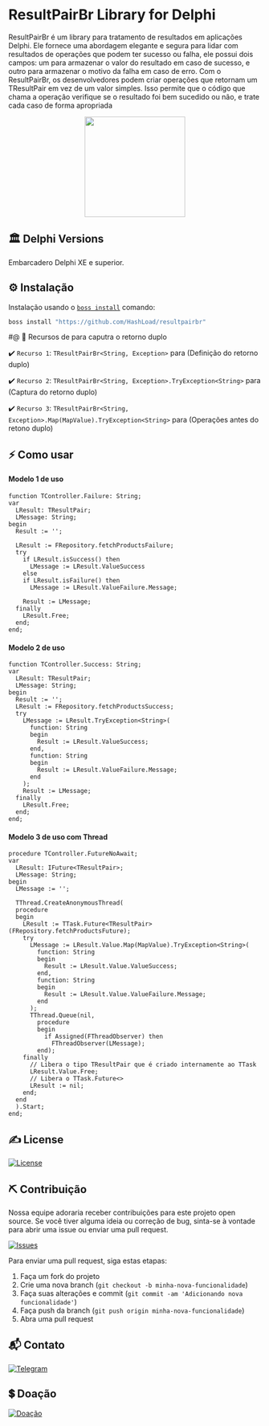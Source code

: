 # ResultPairBr Library for Delphi

ResultPairBr é um library para tratamento de resultados em aplicações Delphi. Ele fornece uma abordagem elegante e segura para lidar com resultados de operações que podem ter sucesso ou falha, ele possui dois campos: um para armazenar o valor do resultado em caso de sucesso, e outro para armazenar o motivo da falha em caso de erro. Com o ResultPairBr, os desenvolvedores podem criar operações que retornam um TResultPair em vez de um valor simples. Isso permite que o código que chama a operação verifique se o resultado foi bem sucedido ou não, e trate cada caso de forma apropriada

<p align="center">
  <a href="https://www.isaquepinheiro.com.br">
    <img src="https://www.isaquepinheiro.com.br/projetos/resultpairbr-framework-for-delphi-opensource-15286.png" width="200" height="200">
  </a>
</p>

## 🏛 Delphi Versions
Embarcadero Delphi XE e superior.

## ⚙️ Instalação
Instalação usando o [`boss install`](https://github.com/HashLoad/boss) comando:
```sh
boss install "https://github.com/HashLoad/resultpairbr"
```

#@ :hammer: Recursos de para caputra o retorno duplo

:heavy_check_mark: `Recurso 1`: ```TResultPairBr<String, Exception>``` para (Definição do retorno duplo)

:heavy_check_mark: `Recurso 2`: ```TResultPairBr<String, Exception>.TryException<String>``` para (Captura do retorno duplo)

:heavy_check_mark: `Recurso 3`: ```TResultPairBr<String, Exception>.Map(MapValue).TryException<String>``` para (Operações antes do retono duplo)

## ⚡️ Como usar
#### Modelo 1 de uso

```Delphi
function TController.Failure: String;
var
  LResult: TResultPair;
  LMessage: String;
begin
  Result := '';

  LResult := FRepository.fetchProductsFailure;
  try
    if LResult.isSuccess() then
      LMessage := LResult.ValueSuccess
    else
    if LResult.isFailure() then
      LMessage := LResult.ValueFailure.Message;

    Result := LMessage;
  finally
    LResult.Free;
  end;
end;
```
#### Modelo 2 de uso

```Delphi
function TController.Success: String;
var
  LResult: TResultPair;
  LMessage: String;
begin
  Result := '';
  LResult := FRepository.fetchProductsSuccess;
  try
    LMessage := LResult.TryException<String>(
      function: String
      begin
        Result := LResult.ValueSuccess;
      end,
      function: String
      begin
        Result := LResult.ValueFailure.Message;
      end
    );
    Result := LMessage;
  finally
    LResult.Free;
  end;
end;
```
#### Modelo 3 de uso com Thread
```Delphi
procedure TController.FutureNoAwait;
var
  LResult: IFuture<TResultPair>;
  LMessage: String;
begin
  LMessage := '';

  TThread.CreateAnonymousThread(
  procedure
  begin
    LResult := TTask.Future<TResultPair>(FRepository.fetchProductsFuture);
    try
      LMessage := LResult.Value.Map(MapValue).TryException<String>(
        function: String
        begin
          Result := LResult.Value.ValueSuccess;
        end,
        function: String
        begin
          Result := LResult.Value.ValueFailure.Message;
        end
      );
      TThread.Queue(nil,
        procedure
        begin
          if Assigned(FThreadObserver) then
            FThreadObserver(LMessage);
        end);
    finally
      // Libera o tipo TResultPair que é criado internamente ao TTask
      LResult.Value.Free;
      // Libera o TTask.Future<>
      LResult := nil;
    end;
  end
  ).Start;
end;
```

## ✍️ License
[![License](https://img.shields.io/badge/Licence-LGPL--3.0-blue.svg)](https://opensource.org/licenses/LGPL-3.0)

## ⛏️ Contribuição

Nossa equipe adoraria receber contribuições para este projeto open source. Se você tiver alguma ideia ou correção de bug, sinta-se à vontade para abrir uma issue ou enviar uma pull request.

[![Issues](https://img.shields.io/badge/Issues-channel-orange)](https://github.com/HashLoad/ormbr/issues)

Para enviar uma pull request, siga estas etapas:

1. Faça um fork do projeto
2. Crie uma nova branch (`git checkout -b minha-nova-funcionalidade`)
3. Faça suas alterações e commit (`git commit -am 'Adicionando nova funcionalidade'`)
4. Faça push da branch (`git push origin minha-nova-funcionalidade`)
5. Abra uma pull request

## 📬 Contato
[![Telegram](https://img.shields.io/badge/Telegram-channel-blue)](https://t.me/hashload)

## 💲 Doação
[![Doação](https://img.shields.io/badge/PagSeguro-contribua-green)](https://pag.ae/bglQrWD)
